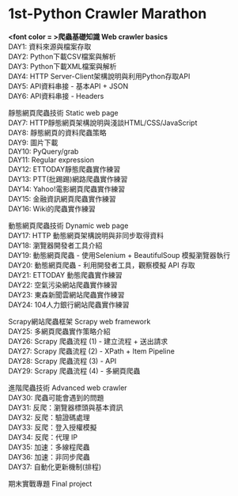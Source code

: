 # 1st-Python Crawler Marathon

**<font color = >爬蟲基礎知識 Web crawler basics</font>**  
DAY1: 資料來源與檔案存取  
DAY2: Python下載CSV檔案與解析  
DAY3: Python下載XML檔案與解析  
DAY4: HTTP Server-Client架構說明與利用Python存取API  
DAY5: API資料串接 - 基本API + JSON  
DAY6: API資料串接 - Headers  

靜態網頁爬蟲技術 Static web page  
DAY7: HTTP靜態網頁架構說明與淺談HTML/CSS/JavaScript  
DAY8: 靜態網頁的資料爬蟲策略  
DAY9: 圖片下載  
DAY10: PyQuery/grab  
DAY11: Regular expression  
DAY12: ETTODAY靜態爬蟲實作練習  
DAY13: PTT(批踢踢)網路爬蟲實作練習  
DAY14: Yahoo!電影網頁爬蟲實作練習  
DAY15: 金融資訊網頁爬蟲實作練習  
DAY16: Wiki的爬蟲實作練習  

動態網頁爬蟲技術 Dynamic web page  
DAY17: HTTP 動態網頁架構說明與非同步取得資料  
DAY18: 瀏覽器開發者工具介紹  
DAY19: 動態網頁爬蟲 - 使用Selenium + BeautifulSoup 模擬瀏覽器執行  
DAY20: 動態網頁爬蟲 - 利用開發者工具，觀察模擬 API 存取  
DAY21: ETTODAY 動態爬蟲實作練習  
DAY22: 空氣污染網站爬蟲實作練習  
DAY23: 東森新聞雲網站爬蟲實作練習  
DAY24: 104人力銀行網站爬蟲實作練習  

Scrapy網站爬蟲框架 Scrapy web framework  
DAY25: 多網頁爬蟲實作策略介紹  
DAY26: Scrapy 爬蟲流程 (1) - 建立流程 + 送出請求  
DAY27: Scrapy 爬蟲流程 (2) - XPath + Item Pipeline  
DAY28: Scrapy 爬蟲流程 (3) - API  
DAY29: Scrapy 爬蟲流程 (4) - 多網頁爬蟲  

進階爬蟲技術 Advanced web crawler  
DAY30: 爬蟲可能會遇到的問題  
DAY31: 反爬：瀏覽器標頭與基本資訊  
DAY32: 反爬：驗證碼處理  
DAY33: 反爬：登入授權模擬  
DAY34: 反爬：代理 IP  
DAY35: 加速：多線程爬蟲  
DAY36: 加速：非同步爬蟲  
DAY37: 自動化更新機制(排程)  

期末實戰專題 Final project
